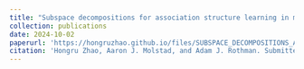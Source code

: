 ```yaml
---
title: "Subspace decompositions for association structure learning in multivariate categorical response regression"
collection: publications
date: 2024-10-02
paperurl: 'https://hongruzhao.github.io/files/SUBSPACE_DECOMPOSITIONS_AOS_manuscript-combined.pdf'
citation: 'Hongru Zhao, Aaron J. Molstad, and Adam J. Rothman. Submitted, Annals of Statistics (2024)'
---
```

